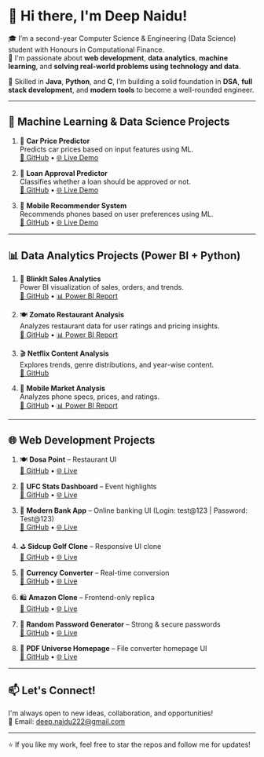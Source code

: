 # 👋 Hi there, I'm Deep Naidu!

🎓 I’m a second-year Computer Science & Engineering (Data Science) student with Honours in Computational Finance.  
🚀 I'm passionate about **web development**, **data analytics**, **machine learning**, and **solving real-world problems using technology and data**.

🔧 Skilled in **Java**, **Python**, and **C**, I’m building a solid foundation in **DSA**, **full stack development**, and **modern tools** to become a well-rounded engineer.

---

## 🧠 Machine Learning & Data Science Projects

1. 🔧 **Car Price Predictor**  
Predicts car prices based on input features using ML.  
[🔗 GitHub](https://github.com/DEEP-222-N/Car_Pred) • [🌐 Live Demo](https://car-pred.onrender.com)

2. 🏦 **Loan Approval Predictor**  
Classifies whether a loan should be approved or not.  
[🔗 GitHub](https://github.com/DEEP-222-N/Loan_Approval_Predictor) • [🌐 Live Demo](https://loan-approval-predictor-xr70.onrender.com)

3. 📱 **Mobile Recommender System**  
Recommends phones based on user preferences using ML.  
[🔗 GitHub](https://github.com/DEEP-222-N/Mobile_Recommender) • [🌐 Live Demo](https://mobile-recommender-jmwz.onrender.com)

---

## 📊 Data Analytics Projects (Power BI + Python)

1. 🛒 **BlinkIt Sales Analytics**  
Power BI visualization of sales, orders, and trends.  
[🔗 GitHub](https://github.com/DEEP-222-N/BlinkIt_DA) • [📊 Power BI Report](https://app.powerbi.com/view?r=eyJrIjoiZWMxNjJmYTItMjA4Yy00YTI5LWI4M2QtNjA0MjVhYzU5YzMyIiwidCI6ImQxZjE0MzQ4LWYxYjUtNGEwOS1hYzk5LTdlYmYyMTNjYmM4MSIsImMiOjEwfQ%3D%3D)

2. 🍽️ **Zomato Restaurant Analysis**  
Analyzes restaurant data for user ratings and pricing insights.  
[🔗 GitHub](https://github.com/DEEP-222-N/Zomato_DA) • [📊 Power BI Report](https://app.powerbi.com/view?r=eyJrIjoiMjdiYzZiOWUtMmZhYy00Y2ZmLWI2ODUtMDc1MmFkY2JlOTA3IiwidCI6ImQxZjE0MzQ4LWYxYjUtNGEwOS1hYzk5LTdlYmYyMTNjYmM4MSIsImMiOjEwfQ%3D%3D)

3. 🎬 **Netflix Content Analysis**  
Explores trends, genre distributions, and year-wise content.  
[🔗 GitHub](https://github.com/DEEP-222-N/Netflix/tree/main)

4. 📱 **Mobile Market Analysis**  
Analyzes phone specs, prices, and ratings.  
[🔗 GitHub](https://github.com/DEEP-222-N/Mobile_DA) • [📊 Power BI Report](https://app.powerbi.com/view?r=eyJrIjoiMWRkYTA3ZWMtMTNhYy00ODM1LTk1NDYtYmQxOWE3MmRmYjhhIiwidCI6ImQxZjE0MzQ4LWYxYjUtNGEwOS1hYzk5LTdlYmYyMTNjYmM4MSIsImMiOjEwfQ%3D%3D)

---

## 🌐 Web Development Projects

1. 🍽️ **Dosa Point** – Restaurant UI  
[🔗 GitHub](https://github.com/DEEP-222-N/Dosa_Point) • [🌐 Live](https://dosapoint.netlify.app/)

2. 🥋 **UFC Stats Dashboard** – Event highlights  
[🔗 GitHub](https://github.com/DEEP-222-N/UFC) • [🌐 Live](https://ufcd.netlify.app/)

3. 🏦 **Modern Bank App** – Online banking UI (Login: test@123 | Password: Test@123)  
[🔗 GitHub](https://github.com/DEEP-222-N/Modern_Bank) • [🌐 Live](https://modernbankin.netlify.app/)

4. ⛳ **Sidcup Golf Clone** – Responsive UI clone  
[🔗 GitHub](https://github.com/DEEP-222-N/-Sidcup-Family-Golf---Website-Clone) • [🌐 Live](https://sidecupclone.netlify.app/)

5. 💱 **Currency Converter** – Real-time conversion  
[🔗 GitHub](https://github.com/DEEP-222-N/Currency-Convertor?tab=readme-ov-file#currency-convertor) • [🌐 Live](https://cuconverterd.netlify.app/)

6. 🛍️ **Amazon Clone** – Frontend-only replica  
[🔗 GitHub](https://github.com/DEEP-222-N/Amazon-Clone-Frontend-Only-) • [🌐 Live](https://amazonclonedeep.netlify.app/)

7. 🔐 **Random Password Generator** – Strong & secure passwords  
[🔗 GitHub](https://github.com/DEEP-222-N/Random-Password-Generator) • [🌐 Live](https://passgeneratr.netlify.app/)

8. 📄 **PDF Universe Homepage** – File converter homepage UI  
[🔗 GitHub](https://github.com/DEEP-222-N/PDF-Universe-HOME-Pages-ONLY) • [🌐 Live](https://pdfuniverser.netlify.app/)

---

## 📫 Let's Connect!

I'm always open to new ideas, collaboration, and opportunities!  
📧 Email: [deep.naidu222@gmail.com](mailto:deep.naidu222@gmail.com)

---

⭐ If you like my work, feel free to star the repos and follow me for updates!

